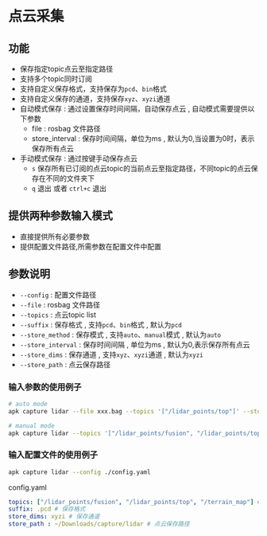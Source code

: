 # 点云采集

## 功能

- 保存指定topic点云至指定路径
- 支持多个topic同时订阅
- 支持自定义保存格式，支持保存为`pcd`、`bin`格式
- 支持自定义保存的通道，支持保存`xyz`、`xyzi`通道
- 自动模式保存 : 通过设置保存时间间隔，自动保存点云 , 自动模式需要提供以下参数
  - file : rosbag 文件路径
  - store_interval : 保存时间间隔，单位为ms , 默认为0,当设置为0时，表示保存所有点云
- 手动模式保存 : 通过按键手动保存点云
  - `s` 保存所有已订阅的点云topic的当前点云至指定路径，不同topic的点云保存在不同的文件夹下
  - `q` 退出 或者 `ctrl+c` 退出

## 提供两种参数输入模式

- 直接提供所有必要参数
- 提供配置文件路径,所需参数在配置文件中配置

## 参数说明

- `--config` : 配置文件路径
- `--file` : rosbag 文件路径
- `--topics` : 点云topic list
- `--suffix` : 保存格式 , 支持`pcd`、`bin`格式 , 默认为`pcd`
- `--store_method` : 保存模式 , 支持`auto`、`manual`模式 , 默认为`auto`
- `--store_interval` : 保存时间间隔 , 单位为ms , 默认为0,表示保存所有点云
- `--store_dims` : 保存通道 , 支持`xyz`、`xyzi`通道 , 默认为`xyzi`
- `--store_path` : 点云保存路径

### 输入参数的使用例子

```bash
# auto mode
apk capture lidar --file xxx.bag --topics '["/lidar_points/top"]' --store_path ~/Downloads/capture/lidar

# manual mode
apk capture lidar --topics '["/lidar_points/fusion", "/lidar_points/top", "/terrain_map"]' --store_method manual --suffix .pcd --store_dims xyzi --store_path ~/Downloads/capture/lidar
```

### 输入配置文件的使用例子

```bash
apk capture lidar --config ./config.yaml
```

config.yaml

```yaml
topics: ["/lidar_points/fusion", "/lidar_points/top", "/terrain_map"] # 点云topic list
suffix: .pcd # 保存格式
store_dims: xyzi # 保存通道
store_path : ~/Downloads/capture/lidar # 点云保存路径
```
